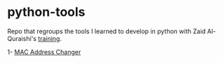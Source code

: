 # python-tools

Repo that regroups the tools I learned to develop in python with Zaid Al-Quraishi's [training](https://www.udemy.com/course/learn-python-and-ethical-hacking-from-scratch/).

1- [MAC Address Changer](https://github.com/lulzeDD/python-tools/blob/main/mac_changer.py)

